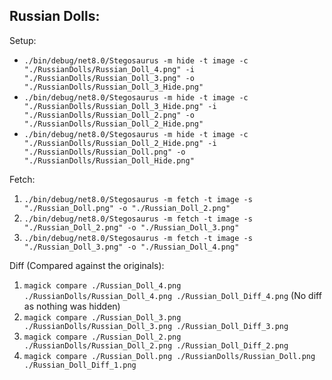 ## Russian Dolls:

Setup:

* `./bin/debug/net8.0/Stegosaurus -m hide -t image -c "./RussianDolls/Russian_Doll_4.png" -i "./RussianDolls/Russian_Doll_3.png" -o "./RussianDolls/Russian_Doll_3_Hide.png"`
* `./bin/debug/net8.0/Stegosaurus -m hide -t image -c "./RussianDolls/Russian_Doll_3_Hide.png" -i "./RussianDolls/Russian_Doll_2.png" -o "./RussianDolls/Russian_Doll_2_Hide.png"`
* `./bin/debug/net8.0/Stegosaurus -m hide -t image -c "./RussianDolls/Russian_Doll_2_Hide.png" -i "./RussianDolls/Russian_Doll.png" -o "./RussianDolls/Russian_Doll_Hide.png"`

Fetch:

1. `./bin/debug/net8.0/Stegosaurus -m fetch -t image -s "./Russian_Doll.png" -o "./Russian_Doll_2.png"`
2. `./bin/debug/net8.0/Stegosaurus -m fetch -t image -s "./Russian_Doll_2.png" -o "./Russian_Doll_3.png"`
3. `./bin/debug/net8.0/Stegosaurus -m fetch -t image -s "./Russian_Doll_3.png" -o "./Russian_Doll_4.png"`

Diff (Compared against the originals):

1. `magick compare ./Russian_Doll_4.png ./RussianDolls/Russian_Doll_4.png ./Russian_Doll_Diff_4.png` (No diff as nothing was hidden)
2. `magick compare ./Russian_Doll_3.png ./RussianDolls/Russian_Doll_3.png ./Russian_Doll_Diff_3.png`
3. `magick compare ./Russian_Doll_2.png ./RussianDolls/Russian_Doll_2.png ./Russian_Doll_Diff_2.png`
4. `magick compare ./Russian_Doll.png ./RussianDolls/Russian_Doll.png ./Russian_Doll_Diff_1.png`